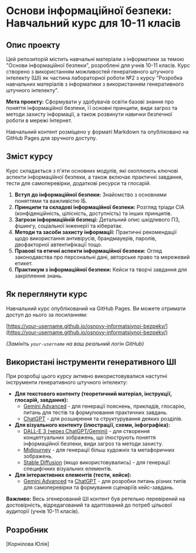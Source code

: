 # Основи інформаційної безпеки: Навчальний курс для 10-11 класів

## Опис проекту

Цей репозиторій містить навчальні матеріали з інформатики за темою "Основи інформаційної безпеки", розроблені для учнів 10-11 класів. Курс створено з використанням можливостей генеративного штучного інтелекту (ШІ) як частина лабораторної роботи №2 з курсу "Розробка навчальних матеріалів з інформатики з використанням генеративного штучного інтелекту".

**Мета проекту:** Сформувати у здобувачів освіти базові знання про поняття інформаційної безпеки, її основні принципи, види загроз та методи захисту інформації, а також розвинути навички безпечної роботи в мережі Інтернет.

Навчальний контент розміщено у форматі Markdown та опубліковано на GitHub Pages для зручного доступу.

## Зміст курсу

Курс складається з п'яти основних модулів, які охоплюють ключові аспекти інформаційної безпеки, а також включає практичні завдання, тести для самоперевірки, додаткові ресурси та глосарій.

1.  **Вступ до інформаційної безпеки:** Знайомство з основними поняттями та важливістю ІБ.
2.  **Принципи та складові інформаційної безпеки:** Розгляд тріади CIA (конфіденційність, цілісність, доступність) та інших принципів.
3.  **Загрози інформаційній безпеці:** Детальний опис шкідливого ПЗ, фішингу, соціальної інженерії та кібератак.
4.  **Методи та засоби захисту інформації:** Практичні рекомендації щодо використання антивірусів, брандмауерів, паролів, двофакторної автентифікації тощо.
5.  **Правові та етичні аспекти інформаційної безпеки:** Огляд законодавства про персональні дані, авторське право та мережевий етикет.
6.  **Практикум з інформаційної безпеки:** Кейси та творчі завдання для закріплення знань.

## Як переглянути курс

Навчальний курс опублікований на GitHub Pages. Ви можете отримати доступ до нього за посиланням:

[https://your-username.github.io/osnovy-informatsiynoi-bezpeky/](https://your-username.github.io/osnovy-informatsiynoi-bezpeky/)

*(Замініть `your-username` на ваш реальний логін GitHub)*

## Використані інструменти генеративного ШІ

При розробці цього курсу активно використовувалися наступні інструменти генеративного штучного інтелекту:

* **Для текстового контенту (теоретичний матеріал, інструкції, глосарій, завдання):**
    * [Gemini Advanced](https://gemini.google.com/) - для генерації пояснень, прикладів, глосарію, питань для тестів та формулювання практичних завдань.
    * [ChatGPT](https://chat.openai.com/) - для розширення та структурування деяких розділів.
* **Для візуального контенту (ілюстрації, схеми, інфографіка):**
    * [DALL-E 3 (через ChatGPT/Gemini)](https://openai.com/dall-e-3/) - для створення концептуальних зображень, що ілюструють поняття інформаційної безпеки, види загроз та методи захисту.
    * [Midjourney](https://www.midjourney.com/) - для генерації більш художніх та метафоричних зображень.
    * [Stable Diffusion](https://stability.ai/stable-diffusion) (якщо використовувались) - для генерації специфічних візуальних елементів.
* **Для інтерактивних елементів (тести, кейси):**
    * [Gemini Advanced](https://gemini.google.com/) та [ChatGPT](https://chat.openai.com/) - для розробки питань різних типів для самоперевірки та формування сценаріїв кейс-завдань.

**Важливо:** Весь згенерований ШІ контент був ретельно перевірений на достовірність, відредагований та адаптований до потреб цільової аудиторії (учнів 10-11 класів).

## Розробник

[Корнілова Юлія]
